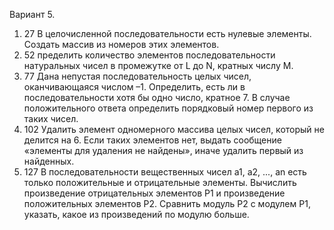 Вариант 5.
1. 27 В целочисленной последовательности есть нулевые элементы. Создать массив из номеров этих элементов.
2. 52 пределить количество элементов последовательности натуральных чисел в промежутке от L до N, кратных числу М.
3. 77 Дана непустая последовательность целых чисел, оканчивающаяся числом –1. Определить, есть ли в последовательности хотя бы одно число, кратное 7. В случае положительного ответа определить порядковый номер первого из таких чисел.
4. 102 Удалить элемент одномерного массива целых чисел, который не делится на 6. Если таких элементов нет, выдать сообщение «элементы для удаления не найдены», иначе удалить первый из найденных.
5. 127 В последовательности вещественных чисел а1, а2, ..., an есть только положительные и отрицательные элементы. Вычислить произведение отрицательных элементов P1 и произведение положительных элементов Р2. Сравнить модуль Р2 с модулем P1, указать, какое из произведений по модулю больше.
